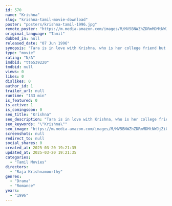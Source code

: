 ```yaml
---
id: 570
name: "Krishna"
slug: "krishna-tamil-movie-download"
poster: "posters/krishna-tamil-1996.jpg"
remote_poster: "https://m.media-amazon.com/images/M/MV5BNWZhZDRmMDMtNWJjZi00MmVlLWI3ZTAtZDc2YzA5NDhlODFhXkEyXkFqcGdeQXVyNTM3MDMyMDQ@._V1_SX300.jpg"
original_language: "Tamil"
dubbed_in: null
released_date: "07 Jun 1996"
synopsis: "Tara is in love with Krishna, who is her college friend but he does not reciprocate her feelings. Things take a turn when Krishna falls in love with Lizy."
type: "movie"
rating: "N/A"
imdbid: "tt6539220"
tmdbid: null
views: 0
likes: 0
dislikes: 0
author_id: 1
trailer_url: null
runtime: "133 min"
is_featured: 0
is_active: 1
is_comingsoon: 0
seo_title: "Krishna"
seo_description: "Tara is in love with Krishna, who is her college friend but he does not reciprocate her feelings. Things take a turn when Krishna falls in love with Lizy."
seo_keywords: "\"Krishna\""
seo_image: "https://m.media-amazon.com/images/M/MV5BNWZhZDRmMDMtNWJjZi00MmVlLWI3ZTAtZDc2YzA5NDhlODFhXkEyXkFqcGdeQXVyNTM3MDMyMDQ@._V1_SX300.jpg"
screenshots: null
redirect_to: null
social_shares: 0
created_at: 2025-03-20 19:21:35
updated_at: 2025-03-20 19:21:35
categories:
  - "Tamil Movies"
directors:
  - "Raja Krishnamoorthy"
genres:
  - "Drama"
  - "Romance"
years:
  - "1996"
---
```

